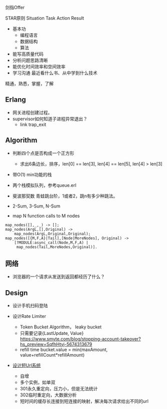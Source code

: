 
剑指Offer

STAR原则
    Situation
    Task
    Action
    Result

* 基本功
    - 编程语言
    - 数据结构
    - 算法
* 能写高质量代码
* 分析问题思路清晰
* 能优化时间效率和空间效率
* 学习沟通
    最近看什么书、从中学到什么技术

精通，熟悉，掌握，了解

## Erlang

* 网关进程创建过程。
* supervisor如何知道子进程异常退出？
    - link trap_exit

## Algorithm

* 判断四个点是否构成一个正方形
    - 求出6条边长，排序，len[0] == len[3], len[4] == len[5], len[4] > len[3]

* 带O(1) min功能的栈
* 两个栈模拟队列，参考queue.erl
* 斐波那契数
    青蛙跳台阶，1或者2，跳n有多少种跳法。
* 2-Sum, 3-Sum, N-Sum
* map N function calls to M nodes
```
map_nodes([],_,_) -> [];
map_nodes(ArgL,[],Original) ->
    map_nodes(ArgL,Original,Original);
map_nodes([{M,F,A}|Tail],[Node|MoreNodes], Original) ->
    [?MODULE:async_call(Node,M,F,A) |
     map_nodes(Tail,MoreNodes,Original)].
```

## 网络

* 浏览器的一个请求从发送到返回都经历了什么？


## Design

* 设计手机扫码登陆

* 设计Rate Limiter
    - Token Bucket Algorithm， leaky bucket
    - 只需要记录{LastUpdate, Value} https://www.smyte.com/blog/stopping-account-takeover?hs_preview=SqfhHtvj-5674313679
    - refill time
    bucket.value = min(maxAmount, value+refillCount*refillAmount)

* [设计短Url系统](https://www.zhihu.com/question/29270034)
    - 自增
    - 多个实例，如单双
    - 301永久重定向，压力小，但是无法统计
    - 302临时重定向，大数据分析
    - 短时间的缓存长连接到短连接的映射，解决每次请求给出不同的url
